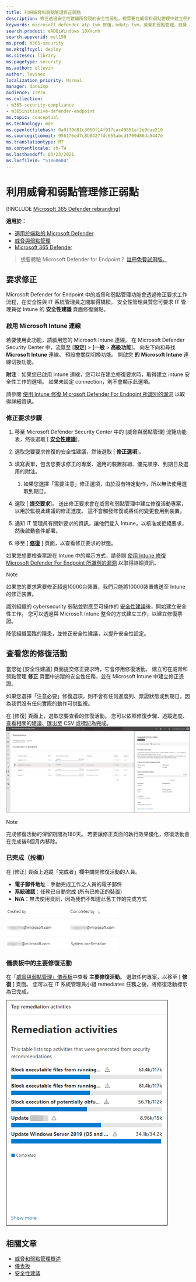 ```yaml
---
title: 利用威脅和弱點管理修正弱點
description: 修正透過安全性建議所發現的安全性弱點，視需要在威脅和弱點管理中建立例外狀況。
keywords: microsoft defender atp tvm 修復，mdatp tvm，威脅和弱點管理，威脅 & 漏洞管理，威脅 & 漏洞管理修正，tvm 修正 intune，tvm 修正 sccm
search.product: eADQiWindows 10XVcnh
search.appverid: met150
ms.prod: m365-security
ms.mktglfcycl: deploy
ms.sitesec: library
ms.pagetype: security
ms.author: ellevin
author: levinec
localization_priority: Normal
manager: dansimp
audience: ITPro
ms.collection:
- m365-security-compliance
- m365initiative-defender-endpoint
ms.topic: conceptual
ms.technology: mde
ms.openlocfilehash: 0a0f70d81c3060f14f917cac49851af2e9dae210
ms.sourcegitcommit: 956176ed7c8b8427fdc655abcd1709d86da9447e
ms.translationtype: MT
ms.contentlocale: zh-TW
ms.lasthandoff: 03/23/2021
ms.locfileid: "51060604"
---
```

# <a name="remediate-vulnerabilities-with-threat-and-vulnerability-management"></a>利用威脅和弱點管理修正弱點

[!INCLUDE [Microsoft 365 Defender rebranding](../../includes/microsoft-defender.md)]

**適用於：**
- [適用於端點的 Microsoft Defender](https://go.microsoft.com/fwlink/?linkid=2154037)
- [威脅與弱點管理](next-gen-threat-and-vuln-mgt.md)
- [Microsoft 365 Defender](https://go.microsoft.com/fwlink/?linkid=2118804)

>想要體驗 Microsoft Defender for Endpoint？ [註冊免費試用版。](https://www.microsoft.com/microsoft-365/windows/microsoft-defender-atp?ocid=docs-wdatp-portaloverview-abovefoldlink)

## <a name="request-remediation"></a>要求修正

Microsoft Defender for Endpoint 中的威脅和弱點管理功能會透過修正要求工作流程，在安全性與 IT 系統管理員之間取得橋樑。 安全性管理員贊您可要求 IT 管理員從 Intune 的 **安全性建議** 頁面修復弱點。

### <a name="enable-microsoft-intune-connection"></a>啟用 Microsoft Intune 連線

若要使用此功能，請啟用您的 Microsoft Intune 連線。 在 Microsoft Defender Security Center 中，流覽至 [**設定**]  >  **[一般**  >  **高級功能**]。 向左下向和尋找 **Microsoft Intune** 連線。 預設會關閉切換功能。 開啟您 **的** **Microsoft Intune** 連線切換功能。

**附注**：如果您已啟用 intune 連線，您可以在建立修復要求時，取得建立 intune 安全性工作的選項。 如果未設定 connection，則不會顯示此選項。

請參閱 [使用 Intune 修復 Microsoft Defender For Endpoint 所識別的漏洞](https://docs.microsoft.com/intune/atp-manage-vulnerabilities) 以取得詳細資訊。

### <a name="remediation-request-steps"></a>修正要求步驟

1. 移至 Microsoft Defender Security Center 中的 [威脅與弱點管理] 流覽功能表，然後選取 [ [**安全性建議**](tvm-security-recommendation.md)]。

2. 選取您要要求修復的安全性建議，然後選取 [ **修正選項**]。

3. 填寫表單，包含您要求修正的專案、適用的裝置群組、優先順序、到期日及選用的附注。
    1. 如果您選擇「需要注意」修正選項，由於沒有特定動作，所以無法使用選取到期日。

4. 選取 [ **提交要求**]。 送出修正要求會在威脅和弱點管理中建立修復活動專案，以用於監視此建議的修正進度。 這不會觸發修復或將任何變更套用到裝置。

5. 通知 IT 管理員有關新要求的資訊，讓他們登入 Intune，以核准或拒絕要求，然後啟動套件部署。

6. 移至 [ [**修復**](tvm-remediation.md) ] 頁面，以查看修正要求的狀態。

如果您想要檢查票證在 Intune 中的顯示方式，請參閱 [使用 Intune 修復 Microsoft Defender For Endpoint 所識別的漏洞](https://docs.microsoft.com/intune/atp-manage-vulnerabilities) 以取得詳細資訊。

>[!NOTE]
>如果您的要求需要修正超過10000台裝置，我們只能將10000裝置傳送至 Intune 的修正裝置。

識別組織的 cybersecurity 弱點並對應至可操作的 [安全性建議](tvm-security-recommendation.md)後，開始建立安全性工作。 您可以透過與 Microsoft Intune 整合的方式建立工作，以建立修復票證。

降低組織面臨的隱患，並修正安全性建議，以提升安全性設定。

## <a name="view-your-remediation-activities"></a>查看您的修復活動

當您從 [安全性建議] 頁面提交修正要求時，它會停用修復活動。 建立可在威脅和弱點管理 **修正** 頁面中追蹤的安全性任務，並在 Microsoft Intune 中建立修正憑證。

如果您選擇「注意必要」修復選項，則不會有任何進度列、票證狀態或到期日，因為我們沒有任何實際的動作可供監視。

在 [修復] 頁面上，選取您要查看的修復活動。 您可以依照修復步驟、追蹤進度、查看相關的建議、匯出至 CSV 或標記為完成。
![「修復」頁面的範例，其中包含選取的修復活動，以及該活動的快顯視窗，列出描述、IT 服務和裝置管理工具，以及裝置修正進度。](images/remediation_flyouteolsw.png)

>[!NOTE]
> 完成修復活動的保留期間為180天。 若要讓修正頁面的執行效果優化，修復活動會在完成後6個月內移除。

### <a name="completed-by-column"></a>已完成（按欄）

在 [修正] 頁面上追蹤「完成者」欄中關閉修復活動的人員。

- **電子郵件地址**：手動完成工作之人員的電子郵件
- **系統確認**：任務已自動完成 (所有已修正的裝置) 
- **N/A**：無法使用資訊，因為我們不知道此舊工作的完成方式

![由具有兩列的資料行建立及完成。 已完成的一列：電子郵件的範例，另一個資料列會顯示系統確認。](images/tvm-completed-by.png)

### <a name="top-remediation-activities-in-the-dashboard"></a>儀表板中的主要修復活動

在「[威脅與弱點管理」儀表板](tvm-dashboard-insights.md)中查看 **主要修復活動**。 選取任何專案，以移至 [ **修復** ] 頁面。 您可以在 IT 系統管理員小組 remediates 任務之後，將修復活動標示為已完成。

![主要修復活動卡的範例，其中會列出由安全性建議所產生之主要活動的表格。](images/tvm-remediation-activities-card.png)

## <a name="related-articles"></a>相關文章

- [威脅和弱點管理概述](next-gen-threat-and-vuln-mgt.md)
- [儀表板](tvm-dashboard-insights.md)
- [安全性建議](tvm-security-recommendation.md)